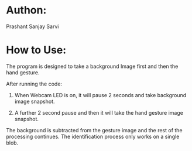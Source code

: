 Authon:
======================
Prashant Sanjay Sarvi


How to Use:
======================
The program is designed to take a background Image first and then the hand gesture.

After running the code:

1. When Webcam LED is on, it will pause 2 seconds and take background image snapshot.

2. A further 2 second pause and then it will take the hand gesture image snapshot.


The background is subtracted from the gesture image and the rest of the processing continues. The identification process only works on a single blob.

